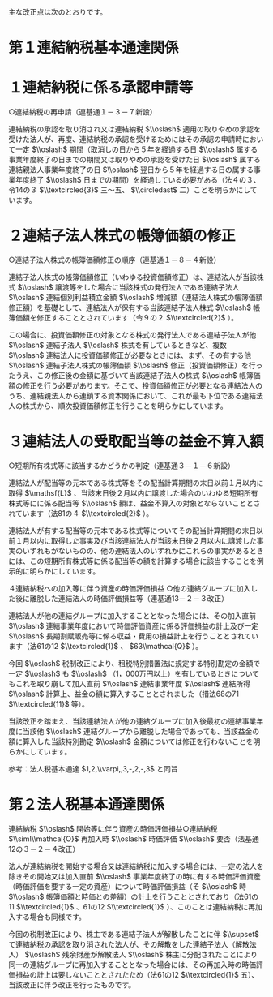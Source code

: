 主な改正点は次のとおりです。

# 第１連結納税基本通達関係

# １連結納税に係る承認申請等

○連結納税の再申請（連基通１－３－７新設）

連結納税の承認を取り消され又は連結納税 $\\oslash$ 適用の取りやめの承認を受けた法人が、再度、連結納税の承認を受けるためにはその承認の申請時において一定 $\\oslash$ 期間（取消しの日から５年を経過する日 $\\oslash$ 属する事業年度終了の日までの期間又は取りやめの承認を受けた日 $\\oslash$ 属する連結親法人事業年度終了の日 $\\oslash$ 翌日から５年を経過する日の属する事業年度終了 $\\oslash$ 日までの期間）を経過している必要がある（法４の３、令14の３ $\\textcircled{3}$ 三～五、 $\\circledast$ 二）ことを明らかにしています。

# ２連結子法人株式の帳簿価額の修正

○連結子法人株式の帳簿価額修正の順序（連基通１－８－４新設）

連結子法人株式の帳簿価額修正（いわゆる投資価額修正）は、連結法人が当該株式 $\\oslash$ 譲渡等をした場合に当該株式の発行法人である連結子法人 $\\oslash$ 連結個別利益積立金額 $\\oslash$ 増減額（連結法人株式の帳簿価額修正額）を基礎として、連結法人が保有する当該連結子法人株式 $\\oslash$ 帳簿価額を修正することとされています（令９の２ $\\textcircled{2}$ ）。

この場合に、投資価額修正の対象となる株式の発行法人である連結子法人が他 $\\oslash$ 連結子法人 $\\oslash$ 株式を有しているときなど、複数 $\\oslash$ 連結法人に投資価額修正が必要なときには、まず、その有する他 $\\oslash$ 連結子法人株式の帳簿価額 $\\oslash$ 修正（投資価額修正）を行ったうえ、この修正後の金額に基づいて当該連結子法人の株式 $\\oslash$ 帳簿価額の修正を行う必要があります。そこで、投資価額修正が必要となる連結法人のうち、連結親法人から連鎖する資本関係において、これが最も下位である連結法人の株式から、順次投資価額修正を行うことを明らかにしています。

# ３連結法人の受取配当等の益金不算入額

○短期所有株式等に該当するかどうかの判定（連基通３－１－６新設）

連結法人が配当等の元本である株式等をその配当計算期間の末日以前１月以内に取得 $\\mathsf{L}$ 、当該末日後２月以内に譲渡した場合のいわゆる短期所有株式等にに係る配当等 $\\oslash$ 額は、益金不算入の対象とならないこととされています（法81の４ $\\textcircled{2}$ ）。

連結法人が有する配当等の元本である株式等についてその配当計算期間の末日以前１月以内に取得した事実及び当該連結法人が当該末日後２月以内に譲渡した事実のいずれもがないものの、他の連結法人のいずれかにこれらの事実があるときには、この短期所有株式等に係る配当等の額を計算する場合に該当することを例示的に明らかにしています。

４連結納税への加入等に伴う資産の時価評価損益 ○他の連結グループに加入した後に離脱した連結法人の時価評価損益等（連基通13－２－３改正）

連結法人が他の連結グループに加入することとなった場合には、その加入直前 $\\oslash$ 連結事業年度において時価評価資産に係る評価損益の計上及び一定 $\\oslash$ 長期割賦販売等に係る収益・費用の損益計上を行うこととされています（法61の12 $\\textcircled{1}$ 、 $63\\mathcal{Q}$ ）。

今回 $\\oslash$ 税制改正により、租税特別措置法に規定する特別勘定の金額で一定 $\\oslash$ も $\\oslash$ （1，000万円以上）を有しているときについてもこれを取り崩して加入直前 $\\oslash$ 連結事業年度 $\\oslash$ 連結所得 $\\oslash$ 計算上、益金の額に算入することとされました（措法68の71 $\\textcircled{11}$ 等）。

当該改正を踏まえ、当該連結法人が他の連結グループに加入後最初の連結事業年度に当該他 $\\oslash$ 連結グループから離脱した場合であっても、当該益金の額に算入した当該特別勘定 $\\oslash$ 金額については修正を行わないことを明らかにしています。

参考：法人税基本通達 $1,2,\\varpi,,3,-,2,-,3$ と同旨

# 第２法人税基本通達関係

連結納税 $\\oslash$ 開始等に伴う資産の時価評価損益○連結納税 $\\sim!\\mathcal{O}$ 再加入時 $\\oslash$ 時価評価 $\\oslash$ 要否（法基通12の３－２－４改正）

法人が連結納税を開始する場合又は連結納税に加入する場合には、一定の法人を除きその開始又は加入直前 $\\oslash$ 事業年度終了の時に有する時価評価資産（時価評価を要する一定の資産）について時価評価損益（そ $\\oslash$ 時 $\\oslash$ 帳簿価額と時価との差額）の計上を行うこととされており（法61の11 $\\textcircled{1}$ 、61の12 $\\textcircled{1}$ ）、このことは連結納税に再加入する場合も同様です。

今回の税制改正により、株主である連結子法人が解散したことに伴 $\\supset$ て連結納税の承認を取り消された法人が、その解散をした連結子法人（解散法人） $\\oslash$ 残余財産が解散法人 $\\oslash$ 株主に分配されたことにより同一の連結グループに再加入することとなった場合には、その再加入時の時価評価損益の計上は要しないこととされたため（法61の12 $\\textcircled{1}$ 五）、当該改正に伴う改正を行ったものです。